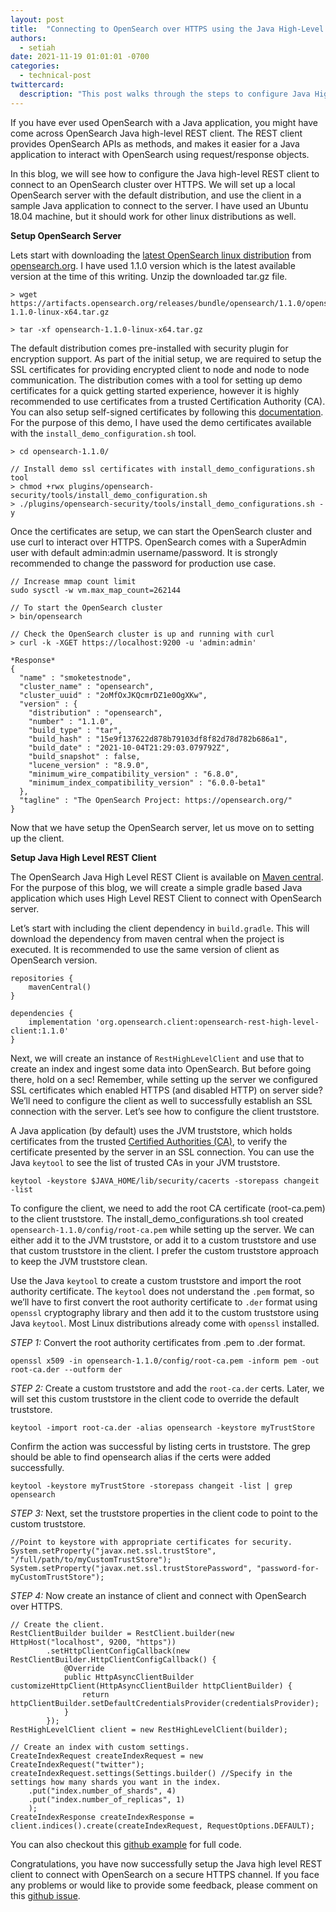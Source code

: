 ```yaml
---
layout: post
title:  "Connecting to OpenSearch over HTTPS using the Java High-Level REST Client"
authors: 
  - setiah
date: 2021-11-19 01:01:01 -0700
categories: 
  - technical-post
twittercard:
  description: "This post walks through the steps to configure Java High-level REST client to connect to OpenSearch over HTTPS."
---
```


If you have ever used OpenSearch with a Java application, you might have come across OpenSearch Java high-level REST client. The REST client provides OpenSearch APIs as methods, and makes it easier for a Java application to interact with OpenSearch using request/response objects.

In this blog, we will see how to configure the Java high-level REST client to connect to an OpenSearch cluster over HTTPS. We will set up a local OpenSearch server with the default distribution, and use the client in a sample Java application to connect to the server. I have used an Ubuntu 18.04 machine, but it should work for other linux distributions as well.

**Setup OpenSearch Server**

Lets start with downloading the [latest OpenSearch linux distribution](https://opensearch.org/downloads.html) from [opensearch.org](http://opensearch.org/). I have used 1.1.0 version which is the latest available version at the time of this writing. Unzip the downloaded tar.gz file.

```
> wget https://artifacts.opensearch.org/releases/bundle/opensearch/1.1.0/opensearch-1.1.0-linux-x64.tar.gz

> tar -xf opensearch-1.1.0-linux-x64.tar.gz
```

The default distribution comes pre-installed with security plugin for encryption support. As part of the initial setup, we are required to setup the SSL certificates for providing encrypted client to node and node to node communication. The distribution comes with a tool for setting up demo certificates for a quick getting started experience, however it is highly recommended to use certificates from a trusted Certification Authority (CA). You can also setup self-signed certificates by following this [documentation](https://opensearch.org/docs/latest/security-plugin/configuration/generate-certificates/). For the purpose of this demo, I have used the demo certificates available with the `install_demo_configuration.sh` tool.

```
> cd opensearch-1.1.0/

// Install demo ssl certificates with install_demo_configurations.sh tool
> chmod +rwx plugins/opensearch-security/tools/install_demo_configuration.sh
> ./plugins/opensearch-security/tools/install_demo_configurations.sh -y
```

Once the certificates are setup, we can start the OpenSearch cluster and use curl to interact over HTTPS. OpenSearch comes with a SuperAdmin user with default admin:admin username/password. It is strongly recommended to change the password for production use case. 

```
// Increase mmap count limit 
sudo sysctl -w vm.max_map_count=262144

// To start the OpenSearch cluster
> bin/opensearch

// Check the OpenSearch cluster is up and running with curl
> curl -k -XGET https://localhost:9200 -u 'admin:admin'

*Response*
{
  "name" : "smoketestnode",
  "cluster_name" : "opensearch",
  "cluster_uuid" : "2oMfOxJKQcmrDZ1e0OgXKw",
  "version" : {
    "distribution" : "opensearch",
    "number" : "1.1.0",
    "build_type" : "tar",
    "build_hash" : "15e9f137622d878b79103df8f82d78d782b686a1",
    "build_date" : "2021-10-04T21:29:03.079792Z",
    "build_snapshot" : false,
    "lucene_version" : "8.9.0",
    "minimum_wire_compatibility_version" : "6.8.0",
    "minimum_index_compatibility_version" : "6.0.0-beta1"
  },
  "tagline" : "The OpenSearch Project: https://opensearch.org/"
}
```

Now that we have setup the OpenSearch server, let us move on to setting up the client.

**Setup Java High Level REST Client**

The OpenSearch Java High Level REST Client is available on [Maven central](https://search.maven.org/search?q=a:opensearch-rest-high-level-client). For the purpose of this blog, we will create a simple gradle based Java application which uses High Level REST Client to connect with OpenSearch server.

Let’s start with including the client dependency in `build.gradle`. This will download the dependency from maven central when the project is executed. It is recommended to use the same version of client as OpenSearch version.

```
repositories {
    mavenCentral()
}

dependencies {
    implementation 'org.opensearch.client:opensearch-rest-high-level-client:1.1.0'
}
```

Next, we will create an instance of `RestHighLevelClient` and use that to create an index and ingest some data into OpenSearch. But before going there, hold on a sec! Remember, while setting up the server we configured SSL certificates which enabled HTTPS (and disabled HTTP) on server side? We’ll need to configure the client as well to successfully establish an SSL connection with the server. Let’s see how to configure the client truststore.

A Java application (by default) uses the JVM truststore, which holds certificates from the trusted [Certified Authorities (CA)](https://en.wikipedia.org/wiki/Certificate_authority), to verify the certificate presented by the server in an SSL connection. You can use the Java `keytool` to see the list of trusted CAs in your JVM truststore.

```
keytool -keystore $JAVA_HOME/lib/security/cacerts -storepass changeit -list 
```

To configure the client, we need to add the root CA certificate (root-ca.pem) to the client truststore. The install_demo_configurations.sh tool created `opensearch-1.1.0/config/root-ca.pem` while setting up the server. We can either add it to the JVM truststore, or add it to a custom truststore and use that custom truststore in the client. I prefer the custom truststore approach to keep the JVM truststore clean. 

Use the Java `keytool` to create a custom truststore and import the root authority certificate. The `keytool` does not understand the `.pem` format, so we’ll have to first convert the root authority certificate to `.der` format using `openssl` cryptography library and then add it to the custom truststore using Java `keytool`. Most Linux distributions already come with `openssl` installed.

_STEP 1:_ Convert the root authority certificates from .pem to .der format.

```
openssl x509 -in opensearch-1.1.0/config/root-ca.pem -inform pem -out root-ca.der --outform der
```

_STEP 2:_ Create a custom truststore and add the `root-ca.der` certs. Later, we will set this custom truststore in the client code to override the default truststore.

```
keytool -import root-ca.der -alias opensearch -keystore myTrustStore
```

Confirm the action was successful by listing certs in truststore. The grep should be able to find opensearch alias if the certs were added successfully.

```
keytool -keystore myTrustStore -storepass changeit -list | grep opensearch
```

_STEP 3:_ Next, set the truststore properties in the client code to point to the custom truststore. 

```
//Point to keystore with appropriate certificates for security.
System.setProperty("javax.net.ssl.trustStore", "/full/path/to/myCustomTrustStore");
System.setProperty("javax.net.ssl.trustStorePassword", "password-for-myCustomTrustStore");
```


_STEP 4:_ Now create an instance of client and connect with OpenSearch over HTTPS. 

```
// Create the client.
RestClientBuilder builder = RestClient.builder(new HttpHost("localhost", 9200, "https"))
        .setHttpClientConfigCallback(new RestClientBuilder.HttpClientConfigCallback() {
            @Override
            public HttpAsyncClientBuilder customizeHttpClient(HttpAsyncClientBuilder httpClientBuilder) {
                return httpClientBuilder.setDefaultCredentialsProvider(credentialsProvider);
            }
        });
RestHighLevelClient client = new RestHighLevelClient(builder);

// Create an index with custom settings.
CreateIndexRequest createIndexRequest = new CreateIndexRequest("twitter");
createIndexRequest.settings(Settings.builder() //Specify in the settings how many shards you want in the index.
    .put("index.number_of_shards", 4)
    .put("index.number_of_replicas", 1)
    );
CreateIndexResponse createIndexResponse = client.indices().create(createIndexRequest, RequestOptions.DEFAULT);
```

You can also checkout this [github example](https://github.com/setiah/OpenSearchRestClient/tree/main) for full code.

Congratulations, you have now successfully setup the Java high level REST client to connect with OpenSearch on a secure HTTPS channel. If you face any problems or would like to provide some feedback, please comment on this [github issue](https://github.com/opensearch-project/project-website/issues/440). 

